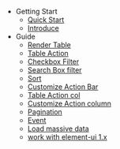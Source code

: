- Getting Start
  - [Quick Start](quickstart)
  - [Introduce](introduce)
- Guide
  - [Render Table](renderTable)
  - [Table Action](tableAction)
  - [Checkbox Filter](checkboxFilter)
  - [Search Box filter](searchBoxFilter)
  - [Sort](sort)
  - [Customize Action Bar](defineActionBar)
  - [Table Action col](tableActionCol)
  - [Customize Action column](defineActionCol)
  - [Pagination](pagination)
  - [Event](event)
  - [Load massive data](serverData)
  - [work with element-ui 1.x](https://njleonzhang.github.io/vue-data-tables-2.x-doc/)